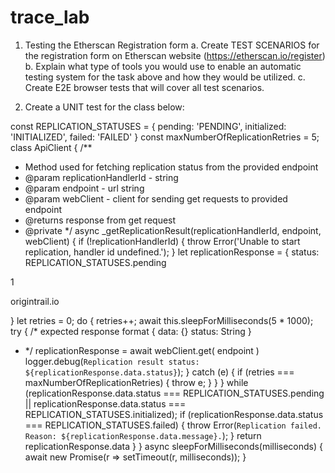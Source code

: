 # trace_lab

1. Testing the Etherscan Registration form
a. Create TEST SCENARIOS for the registration form on Etherscan
website (https://etherscan.io/register)
b. Explain what type of tools you would use to enable an automatic
testing system for the task above and how they would be utilized.
c. Create E2E browser tests that will cover all test scenarios.

2. Create a UNIT test for the class below:

const REPLICATION_STATUSES = {
pending: 'PENDING',
initialized: 'INITIALIZED',
failed: 'FAILED'
}
const maxNumberOfReplicationRetries = 5;
class ApiClient {
/**
* Method used for fetching replication status from the provided endpoint
* @param replicationHandlerId - string
* @param endpoint - url string
* @param webClient - client for sending get requests to provided endpoint
* @returns response from get request
* @private
*/
async _getReplicationResult(replicationHandlerId, endpoint, webClient) {
if (!replicationHandlerId) {
throw Error('Unable to start replication, handler id undefined.');
}
let replicationResponse = {
status: REPLICATION_STATUSES.pending

1

origintrail.io

}
let retries = 0;
do {
retries++;
await this.sleepForMilliseconds(5 * 1000);
try {
/* expected response format
{
data: {}
status: String
}
* */
replicationResponse = await webClient.get(
endpoint
)
logger.debug(`Replication result status: ${replicationResponse.data.status}`);
} catch (e) {
if (retries === maxNumberOfReplicationRetries) {
throw e;
}
}
} while (replicationResponse.data.status === REPLICATION_STATUSES.pending ||
replicationResponse.data.status === REPLICATION_STATUSES.initialized);
if (replicationResponse.data.status === REPLICATION_STATUSES.failed) {
throw Error(`Replication failed. Reason: ${replicationResponse.data.message}.`);
}
return replicationResponse.data
}
}
async sleepForMilliseconds(milliseconds) {
await new Promise(r => setTimeout(r, milliseconds));
}
